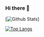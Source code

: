 ### Hi there 👋

[![Github Stats](https://github-readme-stats.vercel.app/api?username=squirrelgrip&hide_title=true)]

[![Top Langs](https://github-readme-stats.vercel.app/api/top-langs/?username=squirrelgrip)](https://github.com/anuraghazra/github-readme-stats)
<!--
**SquirrelGrip/SquirrelGrip** is a ✨ _special_ ✨ repository because its `README.md` (this file) appears on your GitHub profile.

Here are some ideas to get you started:

- 🔭 I’m currently working on ...
- 🌱 I’m currently learning ...
- 👯 I’m looking to collaborate on ...
- 🤔 I’m looking for help with ...
- 💬 Ask me about ...
- 📫 How to reach me: ...
- 😄 Pronouns: ...
- ⚡ Fun fact: ...
-->
